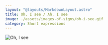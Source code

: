 ```yaml
---
layout: "@layouts/MarkdownLayout.astro"
title: Oh, I see / Ah, I see
image: ./assets/images-of-signs/oh-i-see.gif
category: Short expressions
---
```


![Oh, I see](@signs/oh-i-see.gif)

